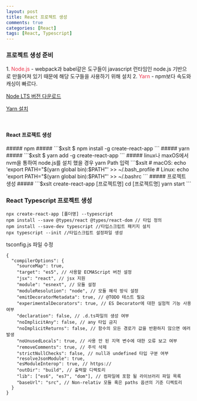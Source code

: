 ```yaml
---
layout: post
title: React 프로젝트 생성
comments: true
categories: [React]
tags: [React, Typescript]
---
```


<h3>프로젝트 생성 준비</h3>
1. <span style="color:#ed3249">Node.js</span> - webpack과 babel같은 도구들이 javascript 런타임인 node.js 기반으로 만들어져 있기 때문에 해당 도구들을 사용하기 위해 설치
2. <span style="color:#ed3249">Yarn</span> - npm보다 속도와 캐싱이 빠르다.

[Node LTS 버전 다운로드](https://nodejs.org/ko/download/)

[Yarn 설치](https://yarnpkg.com/en/docs/install)

<br/>

<h4>React 프로젝트 생성</h4>
##### npm #####
```$xslt
$ npm install -g create-react-app
```
##### yarn #####
```$xslt
$ yarn add -g create-react-app
```
##### linux나 maxOS에서 nvm을 통하여 node.js를 설치 했을 경우 yarn Path 입력
```$xslt
# macOS:
echo 'export PATH="$(yarn global bin):$PATH"' >> ~/.bash_profile
# Linux:
echo 'export PATH="$(yarn global bin):$PATH"' >> ~/.bashrc
```
##### 프로젝트 생성 #####
```$xslt
create-react-app [프로젝트명]
cd [프로젝트명]
yarn start
```


<br/>
<h3>React Typescript 프로젝트 생성</h3>

```$xslt
npx create-react-app [폴더명] --typescript
npm install --save @types/react @types/react-dom // 타입 정의
npm install --save-dev typescript //타입스크립트 패키지 설치
npx typescript --init //타입스크립트 설정파일 생성
```

tsconfig.js 파일 수정
```$xslt
{
  "compilerOptions": {
    "sourceMap": true,
    "target": "es5", // 사용할 ECMAScript 버전 설정
    "jsx": "react", // jsx 지원
    "module": "esnext", // 모듈 설정
    "moduleResolution": "node", // 모듈 해석 방식 설정
    "emitDecoratorMetadata": true, // @TODO 테스트 필요
    "experimentalDecorators": true, // ES Decorator에 대한 실험적 기능 사용 여부
    "declaration": false, // .d.ts파일의 생성 여부
    "noImplicitAny": false, // any 타입 금지
    "noImplicitReturns": false, // 함수의 모든 경로가 값을 반환하지 않으면 에러 발생
    "noUnusedLocals": true, // 사용 안 된 지역 변수에 대한 오류 보고 여부
    "removeComments": true, // 주석 삭제
    "strictNullChecks": false, // null과 undefined 타입 구분 여부
    "resolveJsonModule": true,
    "esModuleInterop": true, // https://
    "outDir": "build", // 출력할 디렉토리
    "lib": ["es6", "es7", "dom"], // 컴파일에 포함 될 라이브러리 파일 목록
    "baseUrl": "src", // Non-relativ 모듈 혹은 paths 옵션의 기준 디렉토리
  }
}
```



